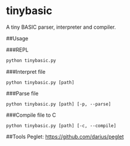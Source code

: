 tinybasic
=========

A tiny BASIC parser, interpreter and compiler. 

##Usage

###REPL
``` python
python tinybasic.py
```

###Interpret file
```
python tinybasic.py [path]
```

###Parse file
```
python tinybasic.py [path] [-p, --parse]
```

###Compile file to C
```
python tinybasic.py [path] [-c, --compile]
```

##Tools 
Peglet: https://github.com/darius/peglet
